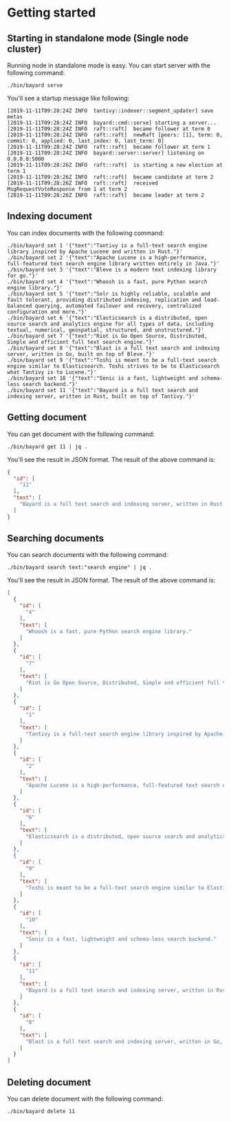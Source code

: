 # Getting started

## Starting in standalone mode (Single node cluster)

Running node in standalone mode is easy. You can start server with the following command:

```shell script
./bin/bayard serve
```

You'll see a startup message like following:

```text
[2019-11-11T09:28:24Z INFO  tantivy::indexer::segment_updater] save metas
[2019-11-11T09:28:24Z INFO  bayard::cmd::serve] starting a server...
[2019-11-11T09:28:24Z INFO  raft::raft]  became follower at term 0
[2019-11-11T09:28:24Z INFO  raft::raft]  newRaft [peers: [1], term: 0, commit: 0, applied: 0, last_index: 0, last_term: 0]
[2019-11-11T09:28:24Z INFO  raft::raft]  became follower at term 1
[2019-11-11T09:28:24Z INFO  bayard::server::server] listening on 0.0.0.0:5000
[2019-11-11T09:28:26Z INFO  raft::raft]  is starting a new election at term 1
[2019-11-11T09:28:26Z INFO  raft::raft]  became candidate at term 2
[2019-11-11T09:28:26Z INFO  raft::raft]  received MsgRequestVoteResponse from 1 at term 2
[2019-11-11T09:28:26Z INFO  raft::raft]  became leader at term 2
```

## Indexing document

You can index documents with the following command:

```shell script
./bin/bayard set 1 '{"text":"Tantivy is a full-text search engine library inspired by Apache Lucene and written in Rust."}'
./bin/bayard set 2 '{"text":"Apache Lucene is a high-performance, full-featured text search engine library written entirely in Java."}'
./bin/bayard set 3 '{"text":"Bleve is a modern text indexing library for go."}'
./bin/bayard set 4 '{"text":"Whoosh is a fast, pure Python search engine library."}'
./bin/bayard set 5 '{"text":"Solr is highly reliable, scalable and fault tolerant, providing distributed indexing, replication and load-balanced querying, automated failover and recovery, centralized configuration and more."}'
./bin/bayard set 6 '{"text":"Elasticsearch is a distributed, open source search and analytics engine for all types of data, including textual, numerical, geospatial, structured, and unstructured."}'
./bin/bayard set 7 '{"text":"Riot is Go Open Source, Distributed, Simple and efficient full text search engine."}'
./bin/bayard set 8 '{"text":"Blast is a full text search and indexing server, written in Go, built on top of Bleve."}'
./bin/bayard set 9 '{"text":"Toshi is meant to be a full-text search engine similar to Elasticsearch. Toshi strives to be to Elasticsearch what Tantivy is to Lucene."}'
./bin/bayard set 10 '{"text":"Sonic is a fast, lightweight and schema-less search backend."}'
./bin/bayard set 11 '{"text":"Bayard is a full text search and indexing server, written in Rust, built on top of Tantivy."}'
```

## Getting document

You can get document with the following command:

```shell script
./bin/bayard get 11 | jq .
```

You'll see the result in JSON format. The result of the above command is:

```json
{
  "id": [
    "11"
  ],
  "text": [
    "Bayard is a full text search and indexing server, written in Rust, built on top of Tantivy."
  ]
}
```

## Searching documents

You can search documents with the following command:

```shell script
./bin/bayard search text:"search engine" | jq .
```

You'll see the result in JSON format. The result of the above command is:

```json
[
  {
    "id": [
      "4"
    ],
    "text": [
      "Whoosh is a fast, pure Python search engine library."
    ]
  },
  {
    "id": [
      "7"
    ],
    "text": [
      "Riot is Go Open Source, Distributed, Simple and efficient full text search engine."
    ]
  },
  {
    "id": [
      "1"
    ],
    "text": [
      "Tantivy is a full-text search engine library inspired by Apache Lucene and written in Rust."
    ]
  },
  {
    "id": [
      "2"
    ],
    "text": [
      "Apache Lucene is a high-performance, full-featured text search engine library written entirely in Java."
    ]
  },
  {
    "id": [
      "6"
    ],
    "text": [
      "Elasticsearch is a distributed, open source search and analytics engine for all types of data, including textual, numerical, geospatial, structured, and unstructured."
    ]
  },
  {
    "id": [
      "9"
    ],
    "text": [
      "Toshi is meant to be a full-text search engine similar to Elasticsearch. Toshi strives to be to Elasticsearch what Tantivy is to Lucene."
    ]
  },
  {
    "id": [
      "10"
    ],
    "text": [
      "Sonic is a fast, lightweight and schema-less search backend."
    ]
  },
  {
    "id": [
      "11"
    ],
    "text": [
      "Bayard is a full text search and indexing server, written in Rust, built on top of Tantivy."
    ]
  },
  {
    "id": [
      "8"
    ],
    "text": [
      "Blast is a full text search and indexing server, written in Go, built on top of Bleve."
    ]
  }
]
```

## Deleting document

You can delete document with the following command:

```shell script
./bin/bayard delete 11
```
